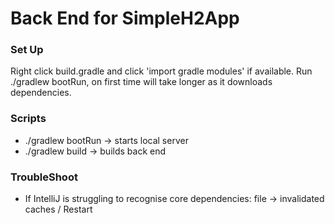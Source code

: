 # Back End for SimpleH2App

### Set Up
Right click build.gradle and click 'import gradle modules' if available.
Run ./gradlew bootRun, on first time will take longer as it downloads dependencies.

### Scripts
- ./gradlew bootRun -> starts local server
- ./gradlew build -> builds back end

### TroubleShoot

- If IntelliJ is struggling to recognise core dependencies: file -> invalidated caches / Restart
